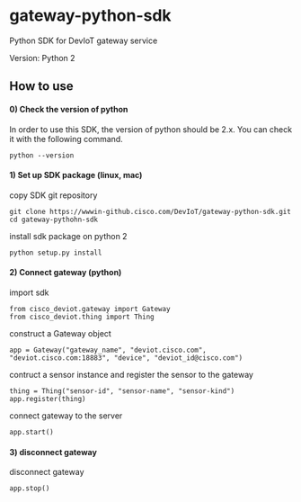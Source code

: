 # gateway-python-sdk

Python SDK for DevIoT gateway service

Version: Python 2

## How to use
#### 0) Check the version of python
In order to use this SDK, the version of python should be 2.x. You can check it with the following command.
```
python --version
```

#### 1) Set up SDK package (linux, mac)
copy SDK git repository
```
git clone https://wwwin-github.cisco.com/DevIoT/gateway-python-sdk.git
cd gateway-pythohn-sdk
```
install sdk package on python 2 
```
python setup.py install
```

#### 2) Connect gateway (python)
import sdk
```
from cisco_deviot.gateway import Gateway
from cisco_deviot.thing import Thing
```
construct a Gateway object
```
app = Gateway("gateway_name", "deviot.cisco.com", "deviot.cisco.com:18883", "device", "deviot_id@cisco.com")
```
contruct a sensor instance and register the sensor to the gateway
```
thing = Thing("sensor-id", "sensor-name", "sensor-kind")
app.register(thing)
```
connect gateway to the server
```
app.start()
```

#### 3) disconnect gateway
disconnect gateway
```
app.stop()
```